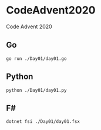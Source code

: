 # CodeAdvent2020
Code Advent 2020

## Go
``` shell
go run ./Day01/day01.go
```

## Python
``` shell
python ./Day01/day01.py
```

## F#
``` shell
dotnet fsi ./Day01/day01.fsx
```


